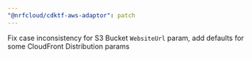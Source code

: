 ```yaml
---
"@nrfcloud/cdktf-aws-adaptor": patch
---
```


Fix case inconsistency for S3 Bucket `WebsiteUrl` param, add defaults for some CloudFront Distribution params
